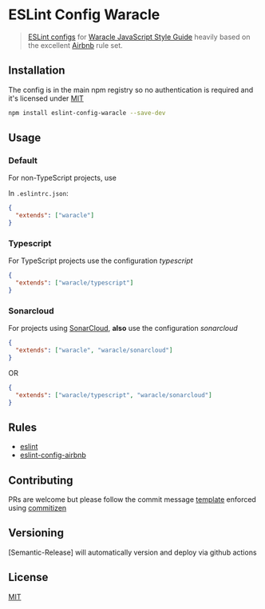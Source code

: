 # ESLint Config Waracle

> [ESLint configs](https://eslint.org/docs/user-guide/configuring) for [Waracle JavaScript Style Guide](https://waracle.com) heavily based on the excellent [Airbnb](https://www.npmjs.com/package/eslint-config-airbnb) rule set.

## Installation

The config is in the main npm registry so no authentication is required and it's licensed under [MIT](./LICENSE.md)

```sh
npm install eslint-config-waracle --save-dev
```

## Usage

### Default

For non-TypeScript projects, use

In `.eslintrc.json`:

```json
{
  "extends": ["waracle"]
}
```

### Typescript

For TypeScript projects use the configuration *typescript*
```json
{
  "extends": ["waracle/typescript"]
}
```

### Sonarcloud

For projects using [SonarCloud](https://sonarcloud.io), **also** use the configuration *sonarcloud*
```json
{
  "extends": ["waracle", "waracle/sonarcloud"]
}
```
OR 
```json
{
  "extends": ["waracle/typescript", "waracle/sonarcloud"]
}
```

## Rules

- [eslint](https://www.npmjs.com/package/eslint)
- [eslint-config-airbnb](https://www.npmjs.com/package/eslint-config-airbnb)

## Contributing

PRs are welcome but please follow the commit message [template](https://github.com/angular/angular/blob/master/CONTRIBUTING.md#commit) enforced using [commitizen](https://commitizen.github.io/cz-cli/)

## Versioning

[Semantic-Release] will automatically version and deploy via github actions

## License

[MIT](./LICENSE.md)

